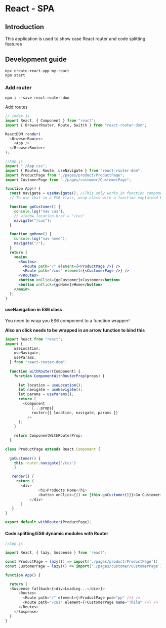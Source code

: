 # React - SPA

## Introduction

This application is used to show case React router and code splitting features

## Development guide

```console
npx create-react-app my-react
npm start
```

### Add router

```console
npm i --save react-router-dom
```

Add routes

```js
// index.js
import React, { Component } from "react";
import { BrowserRouter, Route, Switch } from "react-router-dom";

ReactDOM.render(
  <BrowserRouter>
    <App />
  </BrowserRouter>
);
```

```jsx
//App.js
import "./App.css";
import { Routes, Route, useNavigate } from "react-router-dom";
import ProductPage from "./pages/product/ProductPage";
import CustomerPage from "./pages/customer/CustomerPage";

function App() {
  const navigate = useNavigate(); //This only works in function components!! NOT on CLASS based components
  // To use that in a ES6 class, wrap class with a function explained below

  function goCustomer() {
    console.log("nav cus");
    // window.location.href = "/cus"
    navigate("/cus");
  }

  function goHome() {
    console.log("nav home");
    navigate("/");
  }
  return (
    <main>
      <Routes>
        <Route path="/" element={<ProductPage />} />
        <Route path="/cus" element={<CustomerPage />} />
      </Routes>
      <button onClick={goCustomer}>Customer</button>
      <button onClick={goHome}>Home</button>
    </main>
  );
}
```

#### useNavigation in ES6 class

You need to wrap you ES6 component to a function wrapper!

**Also on click needs to be wrapped in an arrow function to bind this**

```js
import React from "react";
import {
    useLocation,
    useNavigate,
    useParams,
  } from "react-router-dom";
  
  function withRouter(Component) {
    function ComponentWithRouterProp(props) {
      
      let location = useLocation();
      let navigate = useNavigate();
      let params = useParams();
      return (
        <Component
            {...props}
            router={{ location, navigate, params }}
          />
      );
    }
  
    return ComponentWithRouterProp;
  }

class ProductPage extends React.Component {
  
  goCustomer() {
    this.router.navigate('/cus')
    }

   render() {
     return (
       <div>
               <h1>Products Home</h1>
               <button onClick={() => {this.goCustomer()}}>Go Customer</button>
           </div>
       )
   }
}

export default withRouter(ProductPage);
```

#### Code splitting/ES6 dynamic modules with Router 

```js
//App.js

import React, { lazy, Suspense } from 'react';

const ProductPage = lazy(() => import('./pages/product/ProductPage'))
const CustomerPage = lazy(() => import('./pages/customer/CustomerPage'))

function App() {

  return (
  <Suspense fallback={<div>Loading...</div>}>
      <Routes>
        <Route path="/" element={<ProductPage pod="pp" />} />
        <Route path="/cus" element={<CustomerPage name="Thila" />} />
      </Routes>
    </Suspense>
  )
}
```


